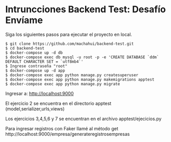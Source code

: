 Intruncciones Backend Test: Desafío Envíame
========================

Siga los siguientes pasos para ejecutar el proyecto en local.


    $ git clone https://github.com/machahui/backend-test.git
    $ cd backend-test
    $ docker-compose up -d db
    $ docker-compose exec db mysql -u root -p -e 'CREATE DATABASE `ddm` DEFAULT CHARACTER SET = `utf8mb4`'
    $ Ingrese contraseña "root"
    $ docker-compose up -d app
    $ docker-compose exec app python manage.py createsuperuser
    $ docker-compose exec app python manage.py makemigrations apptest    
    $ docker-compose exec app python manage.py migrate


Ingresar a: [http://localhost:9000](http://localhost:9000)

El ejercicio 2 se encuentra en el directorio apptest (model,serializer,urls,views)

Los ejercicios 3,4,5,6 y 7 se encuentran en el archivo apptest/ejecicios.py

Para ingresar registros con Faker llamé al método get http://localhost:9000/empresa/generateregistrosempresas